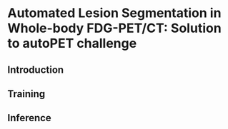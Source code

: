 # Automated Lesion Segmentation in Whole-body FDG-PET/CT: Solution to autoPET challenge

## Introduction





## Training





## Inference





